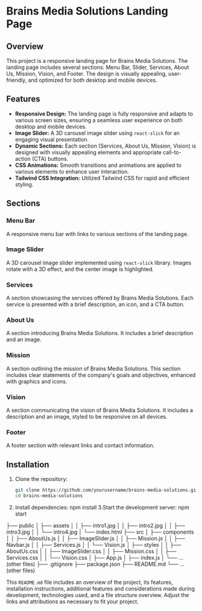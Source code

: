# Brains Media Solutions Landing Page

## Overview
This project is a responsive landing page for Brains Media Solutions. The landing page includes several sections: Menu Bar, Slider, Services, About Us, Mission, Vision, and Footer. The design is visually appealing, user-friendly, and optimized for both desktop and mobile devices.

## Features
- **Responsive Design:** The landing page is fully responsive and adapts to various screen sizes, ensuring a seamless user experience on both desktop and mobile devices.
- **Image Slider:** A 3D carousel image slider using `react-slick` for an engaging visual presentation.
- **Dynamic Sections:** Each section (Services, About Us, Mission, Vision) is designed with visually appealing elements and appropriate call-to-action (CTA) buttons.
- **CSS Animations:** Smooth transitions and animations are applied to various elements to enhance user interaction.
- **Tailwind CSS Integration:** Utilized Tailwind CSS for rapid and efficient styling.

## Sections

### Menu Bar
A responsive menu bar with links to various sections of the landing page.

### Image Slider
A 3D carousel image slider implemented using `react-slick` library. Images rotate with a 3D effect, and the center image is highlighted.

### Services
A section showcasing the services offered by Brains Media Solutions. Each service is presented with a brief description, an icon, and a CTA button.

### About Us
A section introducing Brains Media Solutions. It includes a brief description and an image.

### Mission
A section outlining the mission of Brains Media Solutions. This section includes clear statements of the company's goals and objectives, enhanced with graphics and icons.

### Vision
A section communicating the vision of Brains Media Solutions. It includes a description and an image, styled to be responsive on all devices.

### Footer
A footer section with relevant links and contact information.

## Installation

1. Clone the repository:
   ```bash
   git clone https://github.com/yourusername/brains-media-solutions.git
   cd brains-media-solutions
2. Install dependencies:
   npm install
3.Start the development server:
  npm start

├── public
│   ├── assets
│   │   ├── intro1.jpg
│   │   ├── intro2.jpg
│   │   ├── intro3.jpg
│   │   └── intro4.jpg
│   └── index.html
├── src
│   ├── components
│   │   ├── AboutUs.js
│   │   ├── ImageSlider.js
│   │   ├── Mission.js
│   │   ├── Navbar.js
│   │   ├── Services.js
│   │   └── Vision.js
│   ├── styles
│   │   ├── AboutUs.css
│   │   ├── ImageSlider.css
│   │   ├── Mission.css
│   │   ├── Services.css
│   │   └── Vision.css
│   ├── App.js
│   ├── index.js
│   └── ... (other files)
├── .gitignore
├── package.json
├── README.md
└── ... (other files)


This `README.md` file includes an overview of the project, its features, installation instructions, additional features and considerations made during development, technologies used, and a file structure overview. Adjust the links and attributions as necessary to fit your project.
